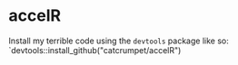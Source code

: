 # accelR

Install my terrible code using the `devtools` package like so: `devtools::install_github("catcrumpet/accelR")
